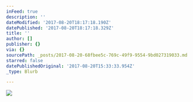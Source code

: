 ```yaml
---
inFeed: true
description: ''
dateModified: '2017-08-20T18:17:18.190Z'
datePublished: '2017-08-20T18:17:18.329Z'
title: ''
author: []
publisher: {}
via: {}
sourcePath: _posts/2017-08-20-68fbee5c-769c-49f9-9554-9bd027319033.md
starred: false
datePublishedOriginal: '2017-08-20T15:33:33.954Z'
_type: Blurb

---
```

![](https://the-grid-user-content.s3-us-west-2.amazonaws.com/b5c45b62-30c6-4055-9f1e-00e60aa6d090.png)